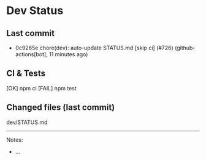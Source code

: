 # Dev Status

## Last commit
- 0c9265e chore(dev): auto-update STATUS.md [skip ci] (#726) (github-actions[bot], 11 minutes ago)
## CI & Tests
[OK] npm ci
[FAIL] npm test

## Changed files (last commit)
dev/STATUS.md

---
Notes:
- ...
